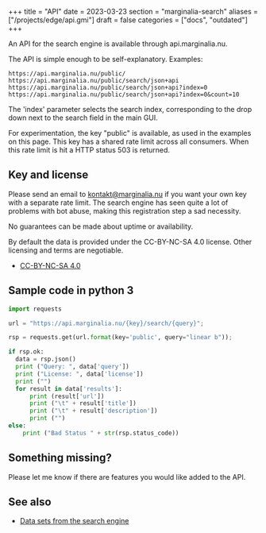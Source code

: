 +++
title = "API"
date = 2023-03-23
section = "marginalia-search"
aliases = ["/projects/edge/api.gmi"]
draft = false
categories = ["docs", "outdated"]
+++

An API for the search engine is available through api.marginalia.nu. 

The API is simple enough to be self-explanatory. Examples:

```
https://api.marginalia.nu/public/
https://api.marginalia.nu/public/search/json+api
https://api.marginalia.nu/public/search/json+api?index=0
https://api.marginalia.nu/public/search/json+api?index=0&count=10
```

The 'index' parameter selects the search index, corresponding to the drop down next to the search field in the main GUI. 

For experimentation, the key "public" is available, as used in the examples on this page. This key has a shared rate limit across all consumers. When this rate limit is hit a HTTP status 503 is returned. 

## Key and license

Please send an email to kontakt@marginalia.nu if you want your own key with a separate rate limit. The search engine has seen quite a lot of problems with bot abuse, making this registration step a sad necessity. 

No guarantees can be made about uptime or availability.

By default the data is provided under the CC-BY-NC-SA 4.0 license. Other licensing and terms are negotiable.

* [CC-BY-NC-SA 4.0](https://creativecommons.org/licenses/by-nc-sa/4.0/)

## Sample code in python 3
```python
import requests

url = "https://api.marginalia.nu/{key}/search/{query}";

rsp = requests.get(url.format(key='public', query="linear b"));

if rsp.ok:
  data = rsp.json()
  print ("Query: ", data['query'])
  print ("License: ", data['license'])
  print ("")
  for result in data['results']:
      print (result['url'])
      print ("\t" + result['title'])
      print ("\t" + result['description'])
      print ("")
else:
    print ("Bad Status " + str(rsp.status_code))
```

## Something missing?

Please let me know if there are features you would like added to the API.

## See also

* [Data sets from the search engine](https://downloads.marginalia.nu/)